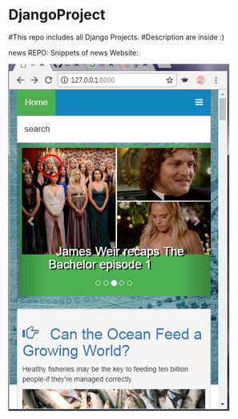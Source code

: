 # DjangoProject
#This repo includes all Django Projects.
#Description are inside :) 

news REPO: 
Snippets of news Website:

![alt text](/news/image_of_website/mobile_view.png)
